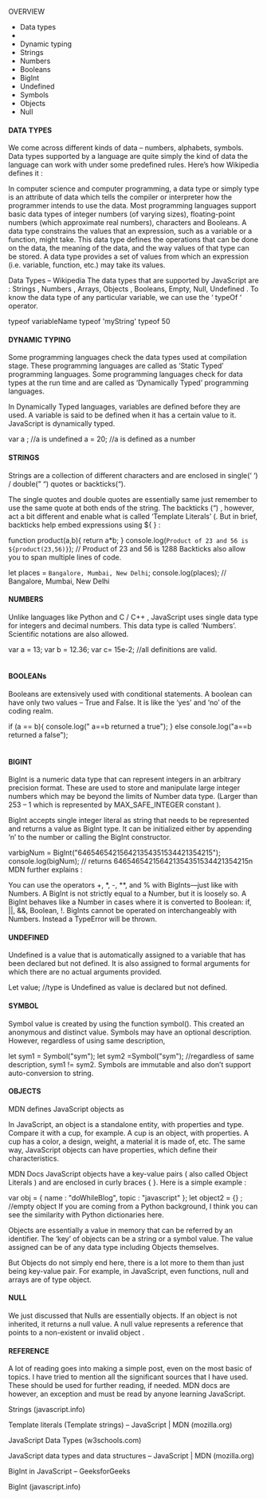 OVERVIEW
<ul>
<li> Data types <li>
<li> Dynamic typing </li>
<li>Strings </li>
<li>Numbers</li>
<li>Booleans</li>
<li>
BigInt</li>
<li>
Undefined</li>
<li>
Symbols</li>
<li>
Objects</li>
<li>Null</li>

</ul>








<h4> DATA TYPES </h4>
We come across different kinds of data – numbers, alphabets, symbols. Data types supported by a language are quite simply the kind of data the language can work with under some predefined rules. Here’s how Wikipedia defines it :

In computer science and computer programming, a data type or simply type is an attribute of data which tells the compiler or interpreter how the programmer intends to use the data. Most programming languages support basic data types of integer numbers (of varying sizes), floating-point numbers (which approximate real numbers), characters and Booleans. A data type constrains the values that an expression, such as a variable or a function, might take. This data type defines the operations that can be done on the data, the meaning of the data, and the way values of that type can be stored. A data type provides a set of values from which an expression (i.e. variable, function, etc.) may take its values.

Data Types – Wikipedia
The data types that are supported by JavaScript are : Strings , Numbers , Arrays, Objects , Booleans, Empty, Null, Undefined . To know the data type of any particular variable, we can use the ‘ typeOf ‘ operator.

typeof variableName
typeof 'myString'
typeof 50 


<h4>DYNAMIC TYPING </h4>
Some programming languages check the data types used at compilation stage. These programming languages are called as ‘Static Typed’ programming languages. Some programming languages check for data types at the run time and are called as ‘Dynamically Typed’ programming languages.

In Dynamically Typed languages, variables are defined before they are used. A variable is said to be defined when it has a certain value to it. JavaScript is dynamically typed.

var a ;  //a is undefined 
a = 20; //a is defined as a number 


<h4>STRINGS</h4>
Strings are a collection of different characters and are enclosed in single(‘ ‘) / double(” “) quotes or backticks(“).

The single quotes and double quotes are essentially same just remember to use the same quote at both ends of the string. The backticks (“) , however, act a bit different and enable what is called ‘Template Literals’ (. But in brief, backticks help embed expressions using ${ } :

function product(a,b){
    return a*b;
}
console.log(`Product of 23 and 56 is ${product(23,56)}`); 
// Product of 23 and 56 is 1288
Backticks also allow you to span multiple lines of code.

let places = `Bangalore,
Mumbai,
New Delhi`;
console.log(places);
//
Bangalore,
Mumbai, 
New Delhi


<h4>NUMBERS </h4>
Unlike languages like Python and C / C++ , JavaScript uses single data type for integers and decimal numbers. This data type is called ‘Numbers’. Scientific notations are also allowed.

var a = 13; 
var b = 12.36;
var c= 15e-2;
//all definitions are valid. 
<br>
<br>
<h4>BOOLEANs</h4>
Booleans are extensively used with conditional statements. A boolean can have only two values – True and False. It is like the ‘yes’ and ‘no’ of the coding realm.

if (a == b){
  console.log(" a==b returned a true");
}
else console.log("a==b returned a false");
<br>
<br>

<h4>BIGINT</h4>
BigInt is a numeric data type that can represent integers in an arbitrary precision format. These are used to store and manipulate large integer numbers which may be beyond the limits of Number data type. (Larger than 253 – 1 which is represented by MAX_SAFE_INTEGER constant ).

BigInt accepts single integer literal as string that needs to be represented and returns a value as BigInt type. It can be initialized either by appending ‘n’ to the number or calling the BigInt constructor.

varbigNum = BigInt("646546542156421354351534421354215");
console.log(bigNum); 
// returns 646546542156421354351534421354215n
MDN further explains :

You can use the operators +, *, -, **, and % with BigInts—just like with Numbers. A BigInt is not strictly equal to a Number, but it is loosely so.
A BigInt behaves like a Number in cases where it is converted to Boolean: if, ||, &&, Boolean, !.
BigInts cannot be operated on interchangeably with Numbers. Instead a TypeError will be thrown.

<h4>UNDEFINED </h4>
Undefined is a value that is automatically assigned to a variable that has been declared but not defined. It is also assigned to formal arguments for which there are no actual arguments provided.

Let value; 
//type is Undefined as value is declared but not defined. 
<h4>SYMBOL</h4>
Symbol value is created by using the function symbol(). This created an anonymous and distinct value. Symbols may have an optional description. However, regardless of using same description,

let sym1 = Symbol("sym");
let sym2 =Symbol("sym");
//regardless of same description, sym1 != sym2. 
Symbols are immutable and also don’t support auto-conversion to string.

<h4>OBJECTS</h4>
MDN defines JavaScript objects as

In JavaScript, an object is a standalone entity, with properties and type. Compare it with a cup, for example. A cup is an object, with properties. A cup has a color, a design, weight, a material it is made of, etc. The same way, JavaScript objects can have properties, which define their characteristics.

MDN Docs
JavaScript objects have a key-value pairs ( also called Object Literals ) and are enclosed in curly braces { }. Here is a simple example :

var obj = { name : "doWhileBlog", topic : "javascript" };
let object2 = {} ; //empty object
If you are coming from a Python background, I think you can see the similarity with Python dictionaries here.

Objects are essentially a value in memory that can be referred by an identifier. The ‘key’ of objects can be a string or a symbol value. The value assigned can be of any data type including Objects themselves.

But Objects do not simply end here, there is a lot more to them than just being key-value pair. For example, in JavaScript, even functions, null and arrays are of type object.

<h4>NULL </h4>
We just discussed that Nulls are essentially objects. If an object is not inherited, it returns a null value. A null value represents a reference that points to a non-existent or invalid object .

<h4>REFERENCE </h4>
A lot of reading goes into making a simple post, even on the most basic of topics. I have tried to mention all the significant sources that I have used. These should be used for further reading, if needed. MDN docs are however, an exception and must be read by anyone learning JavaScript.

Strings (javascript.info)

Template literals (Template strings) – JavaScript | MDN (mozilla.org)

JavaScript Data Types (w3schools.com)

JavaScript data types and data structures – JavaScript | MDN (mozilla.org)

BigInt in JavaScript – GeeksforGeeks

BigInt (javascript.info)
